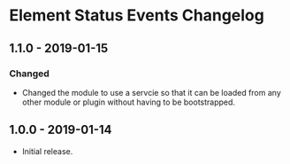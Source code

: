 # Element Status Events Changelog

## 1.1.0 - 2019-01-15
### Changed
- Changed the module to use a servcie so that it can be loaded from any other module or plugin without having to be bootstrapped.

## 1.0.0 - 2019-01-14
- Initial release.
